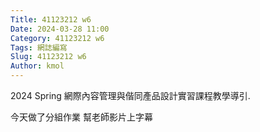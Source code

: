 ```yaml
---
Title: 41123212 w6
Date: 2024-03-28 11:00
Category: 41123212 w6
Tags: 網誌編寫
Slug: 41123212 w6
Author: kmol
---
```


2024 Spring 網際內容管理與偕同產品設計實習課程教學導引.

<!-- PELICAN_END_SUMMARY -->
今天做了分組作業 幫老師影片上字幕